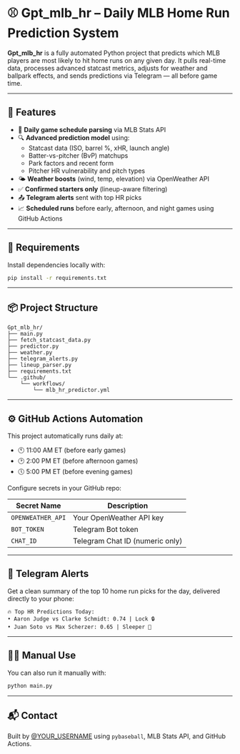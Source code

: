 # ⚾ Gpt_mlb_hr – Daily MLB Home Run Prediction System

**Gpt_mlb_hr** is a fully automated Python project that predicts which MLB players are most likely to hit home runs on any given day. It pulls real-time data, processes advanced statcast metrics, adjusts for weather and ballpark effects, and sends predictions via Telegram — all before game time.

---

## 🚀 Features

- 📅 **Daily game schedule parsing** via MLB Stats API
- 🔍 **Advanced prediction model** using:
  - Statcast data (ISO, barrel %, xHR, launch angle)
  - Batter-vs-pitcher (BvP) matchups
  - Park factors and recent form
  - Pitcher HR vulnerability and pitch types
- 🌤️ **Weather boosts** (wind, temp, elevation) via OpenWeather API
- ✅ **Confirmed starters only** (lineup-aware filtering)
- 📤 **Telegram alerts** sent with top HR picks
- 📈 **Scheduled runs** before early, afternoon, and night games using GitHub Actions

---

## 🧰 Requirements

Install dependencies locally with:

```bash
pip install -r requirements.txt
```

---

## 📦 Project Structure

```
Gpt_mlb_hr/
├── main.py
├── fetch_statcast_data.py
├── predictor.py
├── weather.py
├── telegram_alerts.py
├── lineup_parser.py
├── requirements.txt
└── .github/
    └── workflows/
        └── mlb_hr_predictor.yml
```

---

## ⚙️ GitHub Actions Automation

This project automatically runs daily at:

- 🕚 11:00 AM ET (before early games)
- 🕑 2:00 PM ET (before afternoon games)
- 🕔 5:00 PM ET (before evening games)

Configure secrets in your GitHub repo:

| Secret Name       | Description                     |
|-------------------|---------------------------------|
| `OPENWEATHER_API` | Your OpenWeather API key        |
| `BOT_TOKEN`       | Telegram Bot token              |
| `CHAT_ID`         | Telegram Chat ID (numeric only) |

---

## 📲 Telegram Alerts

Get a clean summary of the top 10 home run picks for the day, delivered directly to your phone:

```
🔥 Top HR Predictions Today:
• Aaron Judge vs Clarke Schmidt: 0.74 | Lock 🔒
• Juan Soto vs Max Scherzer: 0.65 | Sleeper 🌙
```

---

## 👨‍💻 Manual Use

You can also run it manually with:

```bash
python main.py
```

---

## 📬 Contact

Built by [@YOUR_USERNAME](https://github.com/YOUR_USERNAME) using `pybaseball`, MLB Stats API, and GitHub Actions.
